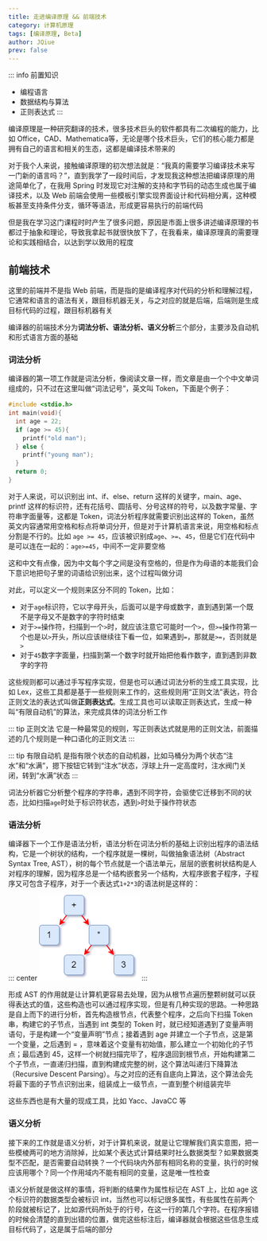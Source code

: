 ```yaml
---
title: 走进编译原理 && 前端技术
category: 计算机原理
tags: [编译原理, Beta]
author: JQiue
prev: false
---
```


::: info 前置知识

+ 编程语言
+ 数据结构与算法
+ 正则表达式
:::

编译原理是一种研究翻译的技术，很多技术巨头的软件都具有二次编程的能力，比如 Office，CAD、Mathematica等，无论是哪个技术巨头，它们的核心能力都是拥有自己的语言和相关的生态，这都是编译技术带来的

对于我个人来说，接触编译原理的初次想法就是：“我真的需要学习编译技术来写一门新的语言吗？”，直到我学了一段时间后，才发现我这种想法把编译原理的用途简单化了，在我用 Spring 时发现它对注解的支持和字节码的动态生成也属于编译技术，以及 Web 前端会使用一些模板引擎实现界面设计和代码相分离，这种模板甚至支持条件分支，循环等语法，形成更容易执行的前端代码

但是我在学习这门课程时时产生了很多问题，原因是市面上很多讲述编译原理的书都过于抽象和理论，导致我拿起书就很快放下了，在我看来，编译原理真的需要理论和实践相结合，以达到学以致用的程度

## 前端技术

这里的前端并不是指 Web 前端，而是指的是编译程序对代码的分析和理解过程，它通常和语言的语法有关，跟目标机器无关，与之对应的就是后端，后端则是生成目标代码的过程，跟目标机器有关

编译器的前端技术分为**词法分析、语法分析、语义分析**三个部分，主要涉及自动机和形式语言方面的基础

### 词法分析

编译器的第一项工作就是词法分析，像阅读文章一样，而文章是由一个个中文单词组成的，只不过在这里叫做“词法记号”，英文叫 Token，下面是个例子：

```c
#include <stdio.h>
int main(void){
  int age = 22;
  if (age >= 45){
    printf("old man");
  } else {
    printf("young man");
  }
  return 0;
}
```

对于人来说，可以识别出 int、if、else、return 这样的关键字，main、age、printf 这样的标识符，还有花括号、圆括号、分号这样的符号，以及数字常量、字符串字面量等，这都是 Token，词法分析程序就需要识别出这样的 Token，虽然英文内容通常用空格和标点将单词分开，但是对于计算机语言来说，用空格和标点分割是不行的。比如 `age >= 45`，应该被识别成`age`、`>=`、`45`，但是它们在代码中是可以连在一起的：`age>=45`，中间不一定非要空格

这和中文有点像，因为中文每个字之间是没有空格的，但是作为母语的本能我们会下意识地把句子里的词语给识别出来，这个过程叫做分词

对此，可以定义一个规则来区分不同的 Token，比如：

+ 对于`age`标识符，它以字母开头，后面可以是字母或数字，直到遇到第一个既不是字母又不是数字的字符时结束
+ 对于`>=`操作符，扫描到一个`>`时，就应该注意它可能时一个`>`，但`>=`操作符第一个也是以`>`开头，所以应该继续往下看一位，如果遇到`=`，那就是`>=`，否则就是`>`
+ 对于`45`数字字面量，扫描到第一个数字时就开始把他看作数字，直到遇到非数字的字符

这些规则都可以通过手写程序实现，但是也可以通过词法分析的生成工具实现，比如 Lex，这些工具都是基于一些规则来工作的，这些规则用“正则文法”表达，符合正则文法的表达式叫做**正则表达式**。生成工具也可以读取正则表达式，生成一种叫“有限自动机”的算法，来完成具体的词法分析工作

::: tip 正则文法
它是一种最常见的规则，写正则表达式就是用的正则文法，前面描述的几个规则是一种口语化的正则文法
:::

::: tip 有限自动机
是指有限个状态的自动机器，比如马桶分为两个状态“注水”和“水满”，摁下按钮它转到“注水”状态，浮球上升一定高度时，注水阀门关闭，转到“水满”状态
:::

词法分析器它分析整个程序的字符串，遇到不同字符，会驱使它迁移到不同的状态，比如扫描`age`时处于标识符状态，遇到`>`时处于操作符状态

### 语法分析

编译器下一个工作是语法分析，语法分析在词法分析的基础上识别出程序的语法结构，它是一个树状的结构，一个程序就是一棵树，叫做抽象语法树（Abstract Syntax Tree, AST），树的每个节点就是一个语法单元，层层的嵌套树状结构是人对程序的理解，因为程序总是一个结构嵌套另一个结构，大程序嵌套子程序，子程序又可包含子程序，对于一个表达式`1+2*3`的语法树是这样的：

::: center
![compile-basic-1.png](../images/compile-basic-1.png)
:::

形成 AST 的作用就是让计算机更容易去处理，因为从根节点遍历整颗树就可以获得表达式的值，这些构造也可以通过程序实现，但是有几种实现的思路。一种思路是自上而下的进行分析，首先构造根节点，代表整个程序，之后向下扫描 Token 串，构建它的子节点，当遇到 int 类型的 Token 时，就已经知道遇到了变量声明语句，于是构建一个“变量声明”节点；接着遇到 age 并建立一个子节点，这是第一个变量，之后遇到 = ，意味着这个变量有初始值，那么建立一个初始化的子节点；最后遇到 45，这样一个树就扫描完毕了，程序退回到根节点，开始构建第二个子节点，一直递归扫描，直到构建成完整的树，这个算法叫递归下降算法（Recursive Descent Parsing）。与之对应的还有自底向上算法，这个算法会先将最下面的子节点识别出来，组装成上一级节点，一直到整个树组装完毕

这些东西也是有大量的现成工具，比如 Yacc、JavaCC 等

### 语义分析

接下来的工作就是语义分析，对于计算机来说，就是让它理解我们真实意图，把一些模棱两可的地方消除掉，比如某个表达式计算结果时社么数据类型？如果数据类型不匹配，是否需要自动转换？一个代码块内外部有相同名称的变量，执行的时候应该用哪个？同一个作用域内不能有相同的变量，这是唯一性检查

语义分析就是做这样的事情，将判断的结果作为属性标记在 AST 上，比如 age 这个标识符的数据类型会被标识 int，当然也可以标记很多属性，有些属性在前两个阶段就被标记了，比如源代码所处于的行号，在这一行的第几个字符。在程序报错的时候会清楚的直到出错的位置，做完这些标注后，编译器就会根据这些信息生成目标代码了，这是属于后端的部分
